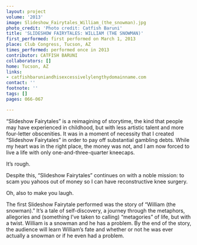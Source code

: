```yaml
---
layout: project
volume: '2013'
image: Slideshow_Fairytales_William_(the_snowman).jpg
photo_credit: 'Photo credit: Catfish Baruni'
title: 'SLIDESHOW FAIRYTALES: WILLIAM (THE SNOWMAN)'
first_performed: first performed on March 1, 2013
place: Club Congress, Tucson, AZ
times_performed: performed once in 2013
contributor: CATFISH BARUNI
collaborators: []
home: Tucson, AZ
links:
- catfishbaruniandhisexcessivelylengthydomainname.com
contact: ''
footnote: ''
tags: []
pages: 066-067

---
```


“Slideshow Fairytales” is a reimagining of storytime, the kind that people may have experienced in childhood, but with less artistic talent and more four-letter obscenities. It was in a moment of necessity that I created “Slideshow Fairytales” in order to pay off substantial gambling debts. While my heart was in the right place, the money was not, and I am now forced to live a life with only one-and-three-quarter kneecaps.

It’s rough.

Despite this, “Slideshow Fairytales” continues on with a noble mission: to scam you yahoos out of money so I can have reconstructive knee surgery.

Oh, also to make you laugh.

The first Slideshow Fairytale performed was the story of “William (the snowman).” It’s a tale of self-discovery, a journey through the metaphors, allegories and (something I’ve taken to calling) “metagories” of life, but with a twist. William is a snowman and he has a problem. By the end of the story, the audience will learn William’s fate and whether or not he was ever actually a snowman or if he even had a problem.
